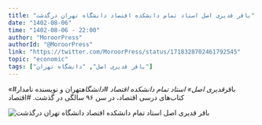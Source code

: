 ```yaml
---
title: "باقر قدیری اصل استاد تمام دانشکده اقتصاد دانشگاه تهران درگذشت"
date: "1402-08-06"
time: "1402-08-06 - 22:00"
author: "MoroorPress"
authorId: "@MoroorPress"
link: "https://twitter.com/MoroorPress/status/1718328702461792545"
topic: "economic"
tags: ["باقر قدیری اصل", "دانشگاه تهران"]
---
```


«#باقر*قدیری اصل» استاد تمام دانشکده اقتصاد #دانشگاه*تهران و نویسنده نامدار کتاب‌های درسی اقتصاد، در سن ۹۶ سالگی در گذشت.
#اقتصاد

![باقر قدیری اصل استاد تمام دانشکده اقتصاد دانشگاه تهران درگذشت](/posts/economic/bagher-ghadiriasl-dargozasht.jpg)
